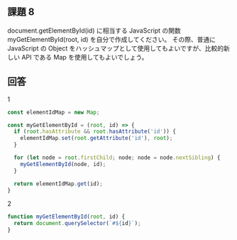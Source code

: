 ## 課題 8

document.getElementById(id) に相当する JavaScript の関数 myGetElementById(root, id) を自分で作成してください。 その際、普通に JavaScript の Object をハッシュマップとして使用してもよいですが、比較的新しい API である Map を使用してもよいでしょう。

## 回答

1

```js
const elementIdMap = new Map;

const myGetElementById = (root, id) => {
  if (root.hasAttribute && root.hasAttribute('id')) {
    elementIdMap.set(root.getAttribute('id'), root);
  }

  for (let node = root.firstChild; node; node = node.nextSibling) {
    myGetElementById(node, id);
  }

  return elementIdMap.get(id);
}
```

2

```js
function myGetElementById(root, id) {
  return document.querySelector(`#${id}`);
}
```

